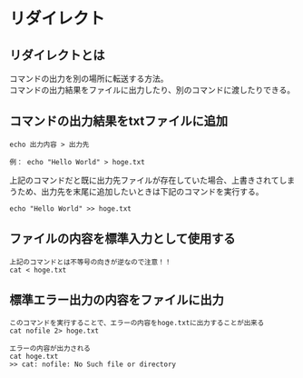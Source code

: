 # リダイレクト
## リダイレクトとは
コマンドの出力を別の場所に転送する方法。  
コマンドの出力結果をファイルに出力したり、別のコマンドに渡したりできる。  

## コマンドの出力結果をtxtファイルに追加
```terminal
echo 出力内容 > 出力先

例： echo "Hello World" > hoge.txt
```

上記のコマンドだと既に出力先ファイルが存在していた場合、上書きされてしまうため、出力先を末尾に追加したいときは下記のコマンドを実行する。
```terminal
echo "Hello World" >> hoge.txt
```


## ファイルの内容を標準入力として使用する
```terminal
上記のコマンドとは不等号の向きが逆なので注意！！
cat < hoge.txt
```


## 標準エラー出力の内容をファイルに出力
```terminal
このコマンドを実行することで、エラーの内容をhoge.txtに出力することが出来る
cat nofile 2> hoge.txt

エラーの内容が出力される
cat hoge.txt
>> cat: nofile: No Such file or directory
```
